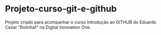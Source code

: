 # Projeto-curso-git-e-github
Projeto criado para acompanhar o curso Introdução ao GITHUB do Eduardo Cesar "Bolinha1" na Digital Innovation One.
